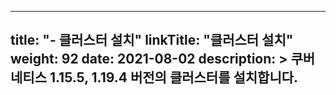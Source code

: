 
---
title: "- 클러스터 설치"
linkTitle: "클러스터 설치"
weight: 92
date: 2021-08-02
description: >
  쿠버네티스 1.15.5, 1.19.4 버전의 클러스터를 설치합니다.
---
